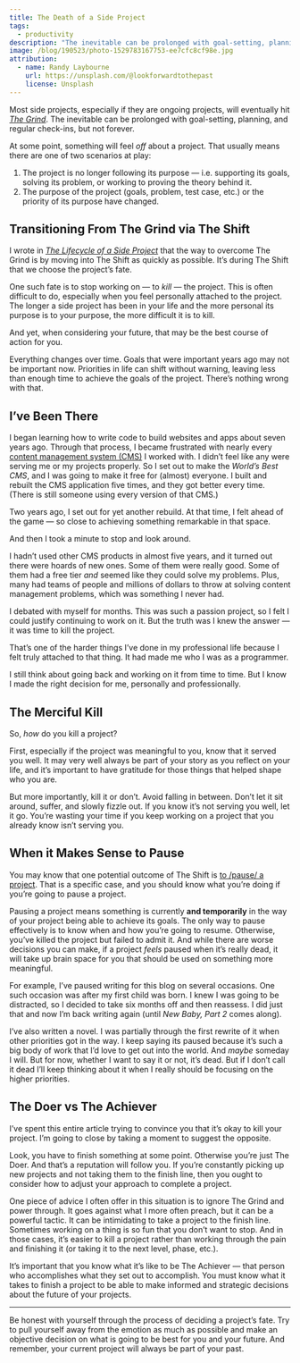 ```yaml
---
title: The Death of a Side Project
tags:
  - productivity
description: "The inevitable can be prolonged with goal-setting, planning, and regular check-ins, but not forever."
image: /blog/190523/photo-1529783167753-ee7cfc8cf98e.jpg
attribution:
  - name: Randy Laybourne
    url: https://unsplash.com/@lookforwardtothepast
    license: Unsplash
---
```


Most side projects, especially if they are ongoing projects, will eventually hit [_The Grind_](/lifecycle-of-a-side-project.html). The inevitable can be prolonged with goal-setting, planning, and regular check-ins, but not forever.

At some point, something will feel _off_ about a project. That usually means there are one of two scenarios at play:

1. The project is no longer following its purpose — i.e. supporting its goals, solving its problem, or working to proving the theory behind it.
2. The purpose of the project (goals, problem, test case, etc.) or the priority of its purpose have changed.

## Transitioning From The Grind via The Shift

I wrote in [_The Lifecycle of a Side Project_](/lifecycle-of-a-side-project.html) that the way to overcome The Grind is by moving into The Shift as quickly as possible. It’s during The Shift that we choose the project’s fate.

One such fate is to stop working on — to _kill_ — the project. This is often difficult to do, especially when you feel personally attached to the project. The longer a side project has been in your life and the more personal its purpose is to your purpose, the more difficult it is to kill.

And yet, when considering your future, that may be the best course of action for you.

Everything changes over time. Goals that were important years ago may not be important now. Priorities in life can shift without warning, leaving less than enough time to achieve the goals of the project. There’s nothing wrong with that.

## I’ve Been There

I began learning how to write code to build websites and apps about seven years ago. Through that process, I became frustrated with nearly every [content management system (CMS)](https://en.wikipedia.org/wiki/Content_management_system) I worked with. I didn’t feel like any were serving me or my projects properly. So I set out to make the _World’s Best CMS_, and I was going to make it free for (almost) everyone. I built and rebuilt the CMS application five times, and they got better every time. (There is still someone using every version of that CMS.)

Two years ago, I set out for yet another rebuild. At that time, I felt ahead of the game — so close to achieving something remarkable in that space.

And then I took a minute to stop and look around.

I hadn’t used other CMS products in almost five years, and it turned out there were hoards of new ones. Some of them were really good. Some of them had a free tier _and_ seemed like they could solve my problems. Plus, many had teams of people and millions of dollars to throw at solving content management problems, which was something I never had.

I debated with myself for months. This was such a passion project, so I felt I could justify continuing to work on it. But the truth was I knew the answer — it was time to kill the project.

That’s one of the harder things I’ve done in my professional life because I felt truly attached to that thing. It had made me who I was as a programmer.

I still think about going back and working on it from time to time. But I know I made the right decision for me, personally and professionally.

## The Merciful Kill

So, _how_ do you kill a project?

First, especially if the project was meaningful to you, know that it served you well. It may very well always be part of your story as you reflect on your life, and it’s important to have gratitude for those things that helped shape who you are.

But more importantly, kill it or don’t. Avoid falling in between. Don’t let it sit around, suffer, and slowly fizzle out. If you know it’s not serving you well, let it go. You’re wasting your time if you keep working on a project that you already know isn’t serving you.

## When it Makes Sense to Pause

You may know that one potential outcome of The Shift is [to /pause/ a project](/lifecycle-of-a-side-project#shift). That is a specific case, and you should know what you’re doing if you’re going to pause a project.

Pausing a project means something is currently **and temporarily** in the way of your project being able to achieve its goals. The only way to pause effectively is to know when and how you’re going to resume. Otherwise, you’ve killed the project but failed to admit it. And while there are worse decisions you can make, if a project _feels_ paused when it’s really dead, it will take up brain space for you that should be used on something more meaningful.

For example, I’ve paused writing for this blog on several occasions. One such occasion was after my first child was born. I knew I was going to be distracted, so I decided to take six months off and then reassess. I did just that and now I’m back writing again (until _New Baby, Part 2_ comes along).

I’ve also written a novel. I was partially through the first rewrite of it when other priorities got in the way. I keep saying its paused because it’s such a big body of work that I’d love to get out into the world. And _maybe_ someday I will. But for now, whether I want to say it or not, it’s dead. But if I don’t call it dead I’ll keep thinking about it when I really should be focusing on the higher priorities.

## The Doer vs The Achiever

I’ve spent this entire article trying to convince you that it’s okay to kill your project. I’m going to close by taking a moment to suggest the opposite.

Look, you have to finish something at some point. Otherwise you’re just The Doer. And that’s a reputation will follow you. If you’re constantly picking up new projects and not taking them to the finish line, then you ought to consider how to adjust your approach to complete a project.

One piece of advice I often offer in this situation is to ignore The Grind and power through. It goes against what I more often preach, but it can be a powerful tactic. It can be intimidating to take a project to the finish line. Sometimes working on a thing is so fun that you don’t want to stop. And in those cases, it’s easier to kill a project rather than working through the pain and finishing it (or taking it to the next level, phase, etc.).

It’s important that you know what it’s like to be The Achiever — that person who accomplishes what they set out to accomplish. You must know what it takes to finish a project to be able to make informed and strategic decisions about the future of your projects.

---

Be honest with yourself through the process of deciding a project’s fate. Try to pull yourself away from the emotion as much as possible and make an objective decision on what is going to be best for you and your future. And remember, your current project will always be part of your past.
